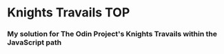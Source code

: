# Knights Travails TOP
### My solution for The Odin Project's Knights Travails within the JavaScript path